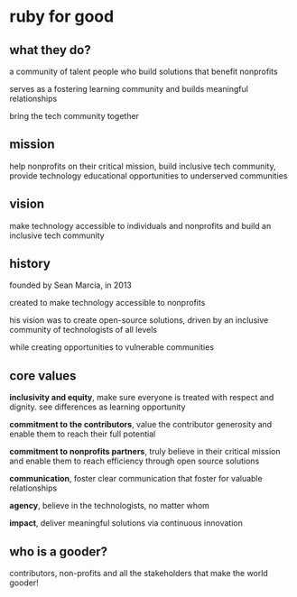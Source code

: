 # ruby for good
## what they do?

a community of talent people who build solutions that benefit nonprofits

serves as a fostering learning community and builds meaningful relationships

bring the tech community together




## mission

help nonprofits on their critical mission, build inclusive tech community, provide technology educational opportunities to underserved communities




## vision

make technology accessible to individuals and nonprofits and build an inclusive tech community




## history

founded by Sean Marcia, in 2013

created to make technology accessible to nonprofits

his vision was to create open-source solutions, driven by an inclusive community of technologists of all levels

while creating opportunities to vulnerable communities




## core values

**inclusivity and equity**, make sure everyone is treated with respect and dignity. see differences as learning opportunity

**commitment to the contributors**, value the contributor generosity and enable them to reach their full potential

**commitment to nonprofits partners**, truly believe in their critical mission and enable them to reach efficiency through open source solutions

**communication**, foster clear communication that foster for valuable relationships

**agency**, believe in the technologists, no matter whom

**impact**, deliver meaningful solutions via continuous innovation




## who is a gooder?

contributors, non-profits and all the stakeholders that make the world gooder!
